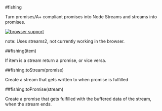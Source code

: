 #fishing

Turn promises/A+ compliant promises into Node Streams and streams into promises.

[![browser support](https://ci.testling.com/nrn/fishing.png)](https://ci.testling.com/nrn/fishing)

note: Uses streams2, not currently working in the browser.

##fishing(item)

If item is a stream return a promise, or vice versa.

##fishing.toStream(promise)

Create a stream that gets written to when promise is fulfilled

##fishing.toPromise(stream)

Create a promise that gets fulfilled with the buffered data of the stream,
when the stream ends.

